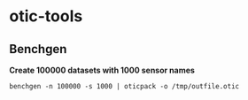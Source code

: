 # otic-tools


## Benchgen

**Create 100000 datasets with 1000 sensor names**

```
benchgen -n 100000 -s 1000 | oticpack -o /tmp/outfile.otic
```
